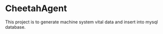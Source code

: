 # CheetahAgent
This project is to generate machine system vital data and insert into mysql database.
